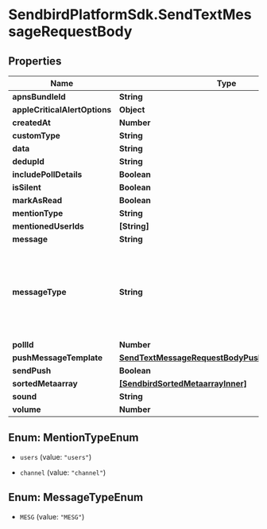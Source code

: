# SendbirdPlatformSdk.SendTextMessageRequestBody

## Properties

Name | Type | Description | Notes
------------ | ------------- | ------------- | -------------
**apnsBundleId** | **String** |  | [optional] 
**appleCriticalAlertOptions** | **Object** |  | [optional] 
**createdAt** | **Number** |  | [optional] 
**customType** | **String** |  | [optional] 
**data** | **String** |  | [optional] 
**dedupId** | **String** |  | [optional] 
**includePollDetails** | **Boolean** |  | [optional] 
**isSilent** | **Boolean** |  | [optional] 
**markAsRead** | **Boolean** |  | [optional] 
**mentionType** | **String** |  | [optional] 
**mentionedUserIds** | **[String]** |  | [optional] 
**message** | **String** |  | 
**messageType** | **String** | Specifies the type of the message. The value of MESG represents a text message. | 
**pollId** | **Number** |  | [optional] 
**pushMessageTemplate** | [**SendTextMessageRequestBodyPushMessageTemplate**](SendTextMessageRequestBodyPushMessageTemplate.md) |  | [optional] 
**sendPush** | **Boolean** |  | [optional] 
**sortedMetaarray** | [**[SendbirdSortedMetaarrayInner]**](SendbirdSortedMetaarrayInner.md) |  | [optional] 
**sound** | **String** |  | [optional] 
**volume** | **Number** |  | [optional] 



## Enum: MentionTypeEnum


* `users` (value: `"users"`)

* `channel` (value: `"channel"`)





## Enum: MessageTypeEnum


* `MESG` (value: `"MESG"`)




